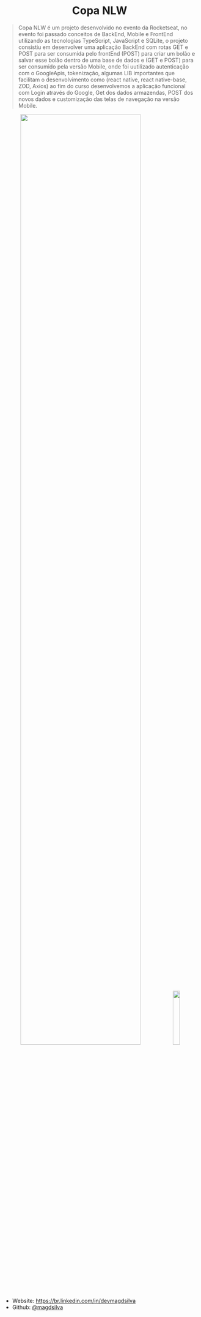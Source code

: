 
<h1  align="center">Copa NLW</h1>

<p>

</p>

  

> Copa NLW é um projeto desenvolvido no evento da Rocketseat, no evento foi passado conceitos de BackEnd, Mobile e FrontEnd utilizando as tecnologias TypeScript, JavaScript e SQLite, o projeto consistiu em desenvolver uma aplicação BackEnd com rotas GET e POST para ser consumida pelo frontEnd (POST) para criar um bolão e salvar esse bolão dentro de uma base de dados e (GET e POST) para ser consumido pela versão Mobile, onde foi uutilizado autenticação com o GoogleApis, tokenização, algumas LIB importantes que facilitam o desenvolvimento como (react native, react native-base, ZOD, Axios) ao fim do curso desenvolvemos a aplicação funcional com Login através do Google, Get dos dados armazendas, POST dos novos dados e customização das telas de navegação na versão Mobile.
<p align="middle">
	<img src="https://user-images.githubusercontent.com/32278696/200095783-abebb511-8895-4e0e-a511-31a51d5db9ed.png" width='79%'/>
	<img src='https://user-images.githubusercontent.com/32278696/200096028-4f6cda9d-dab6-49e2-bc04-76b9b15ce9b7.png' width='19%'/>
</p>


* Website: https://br.linkedin.com/in/devmagdsilva
* Github: [@magdsilva](https://github.com/magdsilva)
